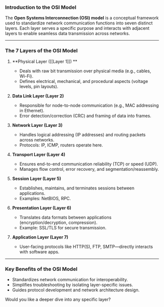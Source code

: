  

### **Introduction to the OSI Model**  

The **Open Systems Interconnection (OSI) model** is a conceptual framework used to standardize network communication functions into seven distinct layers. Each layer serves a specific purpose and interacts with adjacent layers to enable seamless data transmission across networks.

---

### **The 7 Layers of the OSI Model**  

1. **Physical Layer ([[Layer 1]]) **  
   - Deals with raw bit transmission over physical media (e.g., cables, Wi-Fi).  
   - Defines electrical, mechanical, and procedural aspects (voltage levels, pin layouts).  

2. **Data Link Layer (Layer 2)**  
   - Responsible for node-to-node communication (e.g., MAC addressing in Ethernet).  
   - Error detection/correction (CRC) and framing of data into frames.  

3. **Network Layer (Layer 3)**  
   - Handles logical addressing (IP addresses) and routing packets across networks.  
   - Protocols: IP, ICMP, routers operate here.  

4. **Transport Layer (Layer 4)**  
   - Ensures end-to-end communication reliability (TCP) or speed (UDP).  
   - Manages flow control, error recovery, and segmentation/reassembly.  

5. **Session Layer (Layer 5)**  
   - Establishes, maintains, and terminates sessions between applications.  
   - Examples: NetBIOS, RPC.  

6. **Presentation Layer (Layer 6)**  
   - Translates data formats between applications (encryption/decryption, compression).  
   - Example: SSL/TLS for secure transmission.  

7. **Application Layer (Layer 7)**  
   - User-facing protocols like HTTP(S), FTP, SMTP—directly interacts with software apps.  

---

### **Key Benefits of the OSI Model**  
- Standardizes network communication for interoperability.  
- Simplifies troubleshooting by isolating layer-specific issues.  
- Guides protocol development and network architecture design.

Would you like a deeper dive into any specific layer?